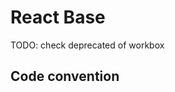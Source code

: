 # React Base

TODO: check deprecated of workbox

## Code convention

```{include} ./docs/coding-convention.md

```
